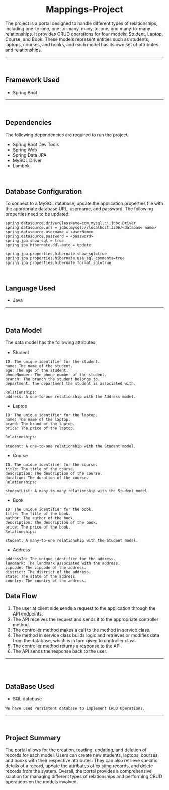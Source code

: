 <h1 align = "center"> Mappings-Project </h1>


</p>
The project is a portal designed to handle different types of relationships, including one-to-one, one-to-many, many-to-one, and many-to-many relationships. It provides CRUD operations for four models: Student, Laptop, Course, and Book. These models represent entities such as students, laptops, courses, and books, and each model has its own set of attributes and relationships.

---
<br>

## Framework Used
* Spring Boot

---
<br>

## Dependencies
The following dependencies are required to run the project:

* Spring Boot Dev Tools
* Spring Web
* Spring Data JPA
* MySQL Driver
* Lombok

<br>

## Database Configuration
To connect to a MySQL database, update the application.properties file with the appropriate database URL, username, and password. The following properties need to be updated:
```
spring.datasource.driverClassName=com.mysql.cj.jdbc.Driver
spring.datasource.url = jdbc:mysql://localhost:3306/<database name>
spring.datasource.username = <userName>
spring.datasource.password = <password>
spring.jpa.show-sql = true
spring.jpa.hibernate.ddl-auto = update

spring.jpa.properties.hibernate.show_sql=true
spring.jpa.properties.hibernate.use_sql_comments=true
spring.jpa.properties.hibernate.format_sql=true

```
<br>

## Language Used
* Java

---
<br>

## Data Model

The  data model  has the following attributes:
<br>

* Student
```
ID: The unique identifier for the student.
name: The name of the student.
age: The age of the student.
phoneNumber: The phone number of the student.
branch: The branch the student belongs to.
department: The department the student is associated with.

Relationships:
address: A one-to-one relationship with the Address model.
```

* Laptop
```
ID: The unique identifier for the laptop.
name: The name of the laptop.
brand: The brand of the laptop.
price: The price of the laptop.

Relationships:

student: A one-to-one relationship with the Student model.

```

* Course
```
ID: The unique identifier for the course.
title: The title of the course.
description: The description of the course.
duration: The duration of the course.
Relationships:

studentList: A many-to-many relationship with the Student model.
```


* Book
```
ID: The unique identifier for the book.
title: The title of the book.
author: The author of the book.
description: The description of the book.
price: The price of the book.
Relationships:

student: A many-to-one relationship with the Student model.
```

* Address
```
addressId: The unique identifier for the address.
landmark: The landmark associated with the address.
zipcode: The zipcode of the address.
district: The district of the address.
state: The state of the address.
country: The country of the address.

```


## Data Flow

1. The user at client side sends a request to the application through the API endpoints.
2. The API receives the request and sends it to the appropriate controller method.
3. The controller method makes a call to the method in service class.
4. The method in service class builds logic and retrieves or modifies data from the database, which is in turn given to controller class
5. The controller method returns a response to the API.
6. The API sends the response back to the user.

---

<br>

<br>

## DataBase Used
* SQL database
```
We have used Persistent database to implement CRUD Operations.
```
---
<br>

## Project Summary

The portal allows for the creation, reading, updating, and deletion of records for each model. Users can create new students, laptops, courses, and books with their respective attributes. They can also retrieve specific details of a record, update the attributes of existing records, and delete records from the system.
Overall, the portal provides a comprehensive solution for managing different types of relationships and performing CRUD operations on the models involved.

